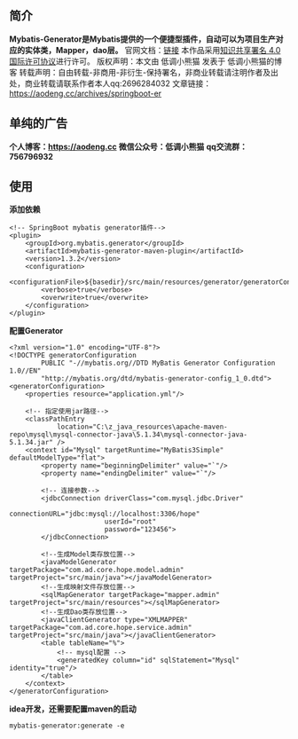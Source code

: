 ## 简介
**Mybatis-Generator是Mybatis提供的一个便捷型插件，自动可以为项目生产对应的实体类，Mapper，dao层。**
官网文档：[链接](http://www.mybatis.org/generator/index.html "链接")
本作品采用<a rel="license" href="http://creativecommons.org/licenses/by/4.0/">知识共享署名 4.0 国际许可协议</a>进行许可。
版权声明：本文由 低调小熊猫 发表于 低调小熊猫的博客
转载声明：自由转载-非商用-非衍生-保持署名，非商业转载请注明作者及出处，商业转载请联系作者本人qq:2696284032
文章链接：https://aodeng.cc/archives/springboot-er

## 单纯的广告
**个人博客：https://aodeng.cc**
**微信公众号：低调小熊猫**
**qq交流群：756796932**

## 使用
**添加依赖**
```
<!-- SpringBoot mybatis generator插件-->
<plugin>
	<groupId>org.mybatis.generator</groupId>
	<artifactId>mybatis-generator-maven-plugin</artifactId>
	<version>1.3.2</version>
	<configuration>
		<configurationFile>${basedir}/src/main/resources/generator/generatorConfig.xml</configurationFile>
		<verbose>true</verbose>
		<overwrite>true</overwrite>
	</configuration>
</plugin>
```
**配置Generator**
```
<?xml version="1.0" encoding="UTF-8"?>
<!DOCTYPE generatorConfiguration
        PUBLIC "-//mybatis.org//DTD MyBatis Generator Configuration 1.0//EN"
        "http://mybatis.org/dtd/mybatis-generator-config_1_0.dtd">
<generatorConfiguration>
    <properties resource="application.yml"/>

    <!-- 指定使用jar路径-->
    <classPathEntry
            location="C:\z_java_resources\apache-maven-repo\mysql\mysql-connector-java\5.1.34\mysql-connector-java-5.1.34.jar" />
    <context id="Mysql" targetRuntime="MyBatis3Simple" defaultModelType="flat">
        <property name="beginningDelimiter" value="`"/>
        <property name="endingDelimiter" value="`"/>
		
        <!-- 连接参数-->
        <jdbcConnection driverClass="com.mysql.jdbc.Driver"
                        connectionURL="jdbc:mysql://localhost:3306/hope"
                        userId="root"
                        password="123456">
        </jdbcConnection>

        <!--生成Model类存放位置-->
        <javaModelGenerator targetPackage="com.ad.core.hope.model.admin" targetProject="src/main/java"></javaModelGenerator>
        <!--生成映射文件存放位置-->
        <sqlMapGenerator targetPackage="mapper.admin" targetProject="src/main/resources"></sqlMapGenerator>
        <!--生成Dao类存放位置-->
        <javaClientGenerator type="XMLMAPPER" targetPackage="com.ad.core.hope.service.admin" targetProject="src/main/java"></javaClientGenerator>
        <table tableName="%">
            <!-- mysql配置 -->
            <generatedKey column="id" sqlStatement="Mysql" identity="true"/>
        </table>
    </context>
</generatorConfiguration>

```
**idea开发，还需要配置maven的启动**
```
mybatis-generator:generate -e
```
